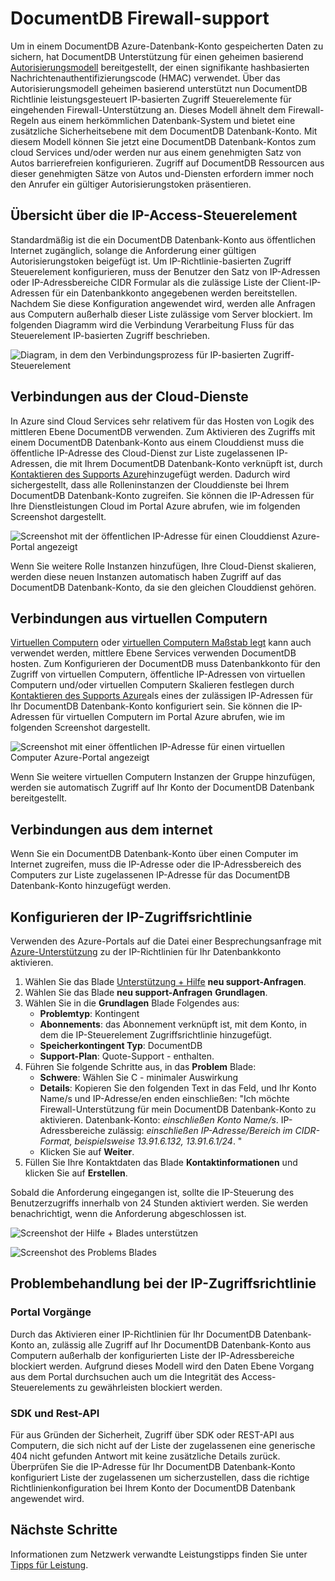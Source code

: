 <properties
    pageTitle="DocumentDB Firewall Support | Microsoft Azure"
    description="Erfahren Sie, wie IP-Richtlinien für Firewall-Unterstützung für DocumentDB Azure-Datenbank-Konten verwendet werden soll."
    keywords="Access-IP-Steuerelements, Firewall-support"
    services="documentdb"
    authors="shahankur11"
    manager="jhubbard"
    editor=""
    tags="azure-resource-manager"
    documentationCenter=""/>

<tags 
    ms.service="documentdb" 
    ms.workload="data-services" 
    ms.tgt_pltfrm="na" 
    ms.devlang="na" 
    ms.topic="article" 
    ms.date="10/17/2016" 
    ms.author="ankshah; kraman"/>

# <a name="documentdb-firewall-support"></a>DocumentDB Firewall-support

Um in einem DocumentDB Azure-Datenbank-Konto gespeicherten Daten zu sichern, hat DocumentDB Unterstützung für einen geheimen basierend [Autorisierungsmodell](https://msdn.microsoft.com/library/azure/dn783368.aspx) bereitgestellt, der einen signifikante hashbasierten Nachrichtenauthentifizierungscode (HMAC) verwendet. Über das Autorisierungsmodell geheimen basierend unterstützt nun DocumentDB Richtlinie leistungsgesteuert IP-basierten Zugriff Steuerelemente für eingehenden Firewall-Unterstützung an. Dieses Modell ähnelt dem Firewall-Regeln aus einem herkömmlichen Datenbank-System und bietet eine zusätzliche Sicherheitsebene mit dem DocumentDB Datenbank-Konto. Mit diesem Modell können Sie jetzt eine DocumentDB Datenbank-Kontos zum cloud Services und/oder werden nur aus einem genehmigten Satz von Autos barrierefreien konfigurieren. Zugriff auf DocumentDB Ressourcen aus dieser genehmigten Sätze von Autos und-Diensten erfordern immer noch den Anrufer ein gültiger Autorisierungstoken präsentieren.

## <a name="ip-access-control-overview"></a>Übersicht über die IP-Access-Steuerelement

Standardmäßig ist die ein DocumentDB Datenbank-Konto aus öffentlichen Internet zugänglich, solange die Anforderung einer gültigen Autorisierungstoken beigefügt ist. Um IP-Richtlinie-basierten Zugriff Steuerelement konfigurieren, muss der Benutzer den Satz von IP-Adressen oder IP-Adressbereiche CIDR Formular als die zulässige Liste der Client-IP-Adressen für ein Datenbankkonto angegebenen werden bereitstellen. Nachdem Sie diese Konfiguration angewendet wird, werden alle Anfragen aus Computern außerhalb dieser Liste zulässige vom Server blockiert.  Im folgenden Diagramm wird die Verbindung Verarbeitung Fluss für das Steuerelement IP-basierten Zugriff beschrieben.

![Diagram, in dem den Verbindungsprozess für IP-basierten Zugriff-Steuerelement](./media/documentdb-firewall-support/documentdb-firewall-support-flow.png)

## <a name="connections-from-cloud-services"></a>Verbindungen aus der Cloud-Dienste

In Azure sind Cloud Services sehr relativem für das Hosten von Logik des mittleren Ebene DocumentDB verwenden. Zum Aktivieren des Zugriffs mit einem DocumentDB Datenbank-Konto aus einem Clouddienst muss die öffentliche IP-Adresse des Cloud-Dienst zur Liste zugelassenen IP-Adressen, die mit Ihrem DocumentDB Datenbank-Konto verknüpft ist, durch [Kontaktieren des Supports Azure](#configure-ip-policy)hinzugefügt werden.  Dadurch wird sichergestellt, dass alle Rolleninstanzen der Clouddienste bei Ihrem DocumentDB Datenbank-Konto zugreifen. Sie können die IP-Adressen für Ihre Dienstleistungen Cloud im Portal Azure abrufen, wie im folgenden Screenshot dargestellt. 

![Screenshot mit der öffentlichen IP-Adresse für einen Clouddienst Azure-Portal angezeigt](./media/documentdb-firewall-support/documentdb-public-ip-addresses.png)

Wenn Sie weitere Rolle Instanzen hinzufügen, Ihre Cloud-Dienst skalieren, werden diese neuen Instanzen automatisch haben Zugriff auf das DocumentDB Datenbank-Konto, da sie den gleichen Clouddienst gehören.

## <a name="connections-from-virtual-machines"></a>Verbindungen aus virtuellen Computern

[Virtuellen Computern](https://azure.microsoft.com/services/virtual-machines/) oder [virtuellen Computern Maßstab legt](../virtual-machine-scale-sets/virtual-machine-scale-sets-overview.md) kann auch verwendet werden, mittlere Ebene Services verwenden DocumentDB hosten.  Zum Konfigurieren der DocumentDB muss Datenbankkonto für den Zugriff von virtuellen Computern, öffentliche IP-Adressen von virtuellen Computern und/oder virtuellen Computern Skalieren festlegen durch [Kontaktieren des Supports Azure](#configure-ip-policy)als eines der zulässigen IP-Adressen für Ihr DocumentDB Datenbank-Konto konfiguriert sein. Sie können die IP-Adressen für virtuellen Computern im Portal Azure abrufen, wie im folgenden Screenshot dargestellt.

![Screenshot mit einer öffentlichen IP-Adresse für einen virtuellen Computer Azure-Portal angezeigt](./media/documentdb-firewall-support/documentdb-public-ip-addresses-dns.png)

Wenn Sie weitere virtuellen Computern Instanzen der Gruppe hinzufügen, werden sie automatisch Zugriff auf Ihr Konto der DocumentDB Datenbank bereitgestellt.

## <a name="connections-from-the-internet"></a>Verbindungen aus dem internet

Wenn Sie ein DocumentDB Datenbank-Konto über einen Computer im Internet zugreifen, muss die IP-Adresse oder die IP-Adressbereich des Computers zur Liste zugelassenen IP-Adresse für das DocumentDB Datenbank-Konto hinzugefügt werden. 

## <a id="configure-ip-policy"></a>Konfigurieren der IP-Zugriffsrichtlinie

Verwenden des Azure-Portals auf die Datei einer Besprechungsanfrage mit [Azure-Unterstützung](https://portal.azure.com/?#blade/Microsoft_Azure_Support/HelpAndSupportBlade) zu der IP-Richtlinien für Ihr Datenbankkonto aktivieren.

1. Wählen Sie das Blade [Unterstützung + Hilfe](https://portal.azure.com/?#blade/Microsoft_Azure_Support/HelpAndSupportBlade) **neu support-Anfragen**.
2. Wählen Sie das Blade **neu support-Anfragen** **Grundlagen**.
3. Wählen Sie in die **Grundlagen** Blade Folgendes aus:
    - **Problemtyp**: Kontingent
    - **Abonnements**: das Abonnement verknüpft ist, mit dem Konto, in dem die IP-Steuerelement Zugriffsrichtlinie hinzugefügt.
    - **Speicherkontingent Typ**: DocumentDB
    - **Support-Plan**: Quote-Support - enthalten.
4. Führen Sie folgende Schritte aus, in das **Problem** Blade:
    - **Schwere**: Wählen Sie C - minimaler Auswirkung
    - **Details**: Kopieren Sie den folgenden Text in das Feld, und Ihr Konto Name/s und IP-Adresse/en enden einschließen: "Ich möchte Firewall-Unterstützung für mein DocumentDB Datenbank-Konto zu aktivieren. Datenbank-Konto: *einschließen Konto Name/s*. IP-Adressbereiche zulässig: *einschließen IP-Adresse/Bereich im CIDR-Format, beispielsweise 13.91.6.132, 13.91.6.1/24*. "
    - Klicken Sie auf **Weiter**. 
5. Füllen Sie Ihre Kontaktdaten das Blade **Kontaktinformationen** und klicken Sie auf **Erstellen**. 

Sobald die Anforderung eingegangen ist, sollte die IP-Steuerung des Benutzerzugriffs innerhalb von 24 Stunden aktiviert werden. Sie werden benachrichtigt, wenn die Anforderung abgeschlossen ist.

![Screenshot der Hilfe + Blades unterstützen](./media/documentdb-firewall-support/documentdb-firewall-support-request-access.png)

![Screenshot des Problems Blades](./media/documentdb-firewall-support/documentdb-firewall-support-request-access-ticket.png)

## <a name="troubleshooting-the-ip-access-control-policy"></a>Problembehandlung bei der IP-Zugriffsrichtlinie

### <a name="portal-operations"></a>Portal Vorgänge

Durch das Aktivieren einer IP-Richtlinien für Ihr DocumentDB Datenbank-Konto an, zulässig alle Zugriff auf Ihr DocumentDB Datenbank-Konto aus Computern außerhalb der konfigurierten Liste der IP-Adressbereiche blockiert werden. Aufgrund dieses Modell wird den Daten Ebene Vorgang aus dem Portal durchsuchen auch um die Integrität des Access-Steuerelements zu gewährleisten blockiert werden. 

### <a name="sdk--rest-api"></a>SDK und Rest-API

Für aus Gründen der Sicherheit, Zugriff über SDK oder REST-API aus Computern, die sich nicht auf der Liste der zugelassenen eine generische 404 nicht gefunden Antwort mit keine zusätzliche Details zurück. Überprüfen Sie die IP-Adresse für Ihr DocumentDB Datenbank-Konto konfiguriert Liste der zugelassenen um sicherzustellen, dass die richtige Richtlinienkonfiguration bei Ihrem Konto der DocumentDB Datenbank angewendet wird.

## <a name="next-steps"></a>Nächste Schritte

Informationen zum Netzwerk verwandte Leistungstipps finden Sie unter [Tipps für Leistung](documentdb-performance-tips.md).